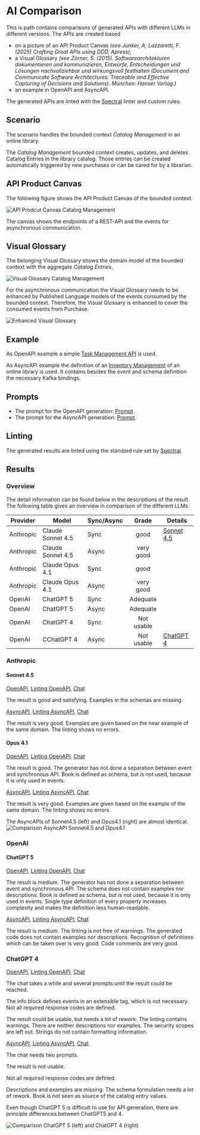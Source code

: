 # AI Comparison

This is path contains comparisons of generated APIs with different LLMs in different versions.
The APIs are created based 
- on a picture of an API Product Canvas _(see Junker, A; Lazzaretti, F. (2025) Crafting Great APIs using DDD, Apress)_,
- a Visual Glossary _(see Zörner, S. (2015). Softwarearchitekturen dokumentieren und kommunizieren, Entwürfe, Entscheidungen und Lösungen nachvollziehbar und wirkungsvoll festhalten (Document and Communicate Software Architectures: Traceable and Effective Capturing of Decisions and Solutions). München: Hanser Verlag.)_
- an example in OpenAPI and AsyncAPI.

The generated APIs are linted with the [Spectral](https://docs.stoplight.io/docs/spectral/674b27b261c3c-overview) linter and custom rules.

## Scenario

The scenario handles the bounded context _Catalog Management_ in an online library. 

The _Catalog Management_ bounded context creates, updates, and deletes Catalog Entries in the library catalog. Those entries can be created automatically triggered by new purchases or can be cared for by a librarian.

## API Product Canvas

The following figure shows the API Product Canvas of the bounded context.

![API Prodcut Canvas Catalog Management](./Junker_AIandDDD_APIProductCanvas.jpg)

The canvas shows the endpoints of a REST-API and the events for asynchronous communication.

## Visual Glossary

The belonging Visual Glossary shows the domain model of the bounded context with the aggregate _Catalog Entries_.

![Visual Glossary Catalog Management](Junker_AIandDDD_VisualGlossary.jpg)

For the asynchronous communication the Visual Glossary needs to be enhanced by Published Language models of the events consumed by the bounded context. Therefore, the Visual Glossary is enhanced to cover the consumed events from Purchase.

![Enhanced Visual Glossary](./Junker_AIandDDD-Visual_Glossary_with_Book.jpg)

## Example

As OpenAPI example a simple [Task Management API](./TaskManagement.yaml) is used.

As AsyncAPI example the definition of an [Inventory Management](./InventoryManagement.aas.yaml) of an online library is used. It contains besides the event and schema definition the necessary Kafka bindings.

## Prompts

- The prompt for the OpenAPI generation: [Prompt](PromptOpenApi).
- The prompt for the AsyncAPI generation: [Prompt](./PromptAsyncApi.md).

## Linting

The generated results are linted using the standard rule set by [Spectral](https://docs.stoplight.io/docs/spectral/aa15cdee143a1-java-script-ruleset-format).

## Results

### Overview

The detail information can be found below in the descriptions of the result.
The following table gives an overview in comparison of the different LLMs.

| Provider  | Model             | Sync/Async |   Grade    | Details |
|-----------|-------------------|------------|:----------:|---------|
| Anthropic | Claude Sonnet 4.5 | Sync |    good    |[Sonnet 4.5](#Sonnet-45)
| Anthropic | Claude Sonnet 4.5 | Async | very good  |
| Anthropic | Claude Opus 4.1   | Sync |    good    |
| Anthropic | Claude Opus 4.1   | Async | very good  |
| OpenAI    | ChatGPT 5         | Sync |  Adequate  |
| OpenAI    | ChatGPT 5         | Async |  Adequate  |
| OpenAI    | ChatGPT 4 | Sync | Not usable |
| OpenAI    | CChatGPT 4 | Async | Not usable | [ChatGPT 4](#ChatGPT-4)

### Anthropic

#### Sonnet 4.5

[OpenAPI](./Claude/Sonnet45CatalogManagement.oas.yaml),
[Linting OpenAPI](./Claude/Sonnet45Linting.oas.md), [Chat](https://claude.ai/share/85a0b43e-6ca0-4c51-92a9-df5b8601509f)

The result is good and satisfying.
Examples in the schemas are missing.

[AsyncAPI](./Claude/Sonnet45CatalogManagement.aas.yaml),
[Linting AsyncAPI](./Claude/Sonnet45Linting.aas.md),
[Chat](https://claude.ai/share/dfa9af37-d00b-461b-8fa0-2f9c25d25c2f)

The result is very good.
Examples are given based on the near example of the same domain.
The linting shows no errors.

#### Opus 4.1

[OpenAPI](./Claude/Opus41CatalogManagement.oas.yaml), [Linting OpenAPI](./Claude/Opus41Linting.oas.md), [Chat](https://claude.ai/share/d262fcf6-6097-4523-a90b-63c4a9393596)

The result is good.
The generator has not done a separation between event and synchronous API. 
Book is defined as schema, but is not used, because it is only used in events.

[AsyncAPI](./Claude/Opus41CatalogManagement.aas.yaml), [Linting AsyncAPI](./Claude/Opus41Linting.aas.md), [Chat](https://claude.ai/share/2131b43e-5379-4ace-84f5-fe94a219e1ca)

The result is very good.
Examples are given based on the example of the same domain.
The linting shows no errors.

The AsyncAPIs of Sonnet4.5 (left) and Opus4.1 (right) are almost identical.
![Comparison AsyncAPI Sonnet4.5 and Opus4.1](./Claude/ImageAasComparison.jpg)

### OpenAI

#### ChatGPT 5

[OpenAPI](./OpenAI/ChatGpt5CatalogManagement.oas.yaml), [Linting OpenAPI](./OpenAI/ChatGpt5Linting.oas.md), [Chat](https://chatgpt.com/share/68e26af7-4df0-800e-b4e8-6749a3ce586b)

The result is medium.
The generator has not done a separation between event and synchronous API.
The schema does not contain examples nor descriptions.
Book is defined as schema, but is not used, because it is only used in events.
Single type definition of every property increases complexity and makes the definition less human-readable.

[AsyncAPI](./OpenAI/ChatGpt5CatalogManagement.aas.yaml), [Linting AsyncAPI](./OpenAI/ChatGpt5Linting.aas.md), [Chat](https://chatgpt.com/share/68e26c6d-aadc-800e-8173-27a5da6d247a)

The result is medium.
The linting is not free of warnings.
The generated code does not contain examples nor descriptions.
Recognition of definitions which can be taken over is very good.
Code comments are very good.

### ChatGPT 4

[OpenAPI](./OpenAI/ChatGpt4CatalogManagement.oas.yaml), [Linting OpenAPI](./OpenAI/ChatGpt4Linting.oas.md), [Chat](https://chatgpt.com/share/68e275ad-c8e8-800e-a065-5cac4c55b701)

The chat takes a while and several prompts until the result could be reached.

The info block defines events in an extensible tag, which is not necessary.
Not all required response codes are defined.

The result could be usable, but needs a lot of rework.
The linting contains warnings.
There are neither descriptions nor examples.
The security scopes are left out.
Strings do not contain formatting information.

[AsyncAPI](./OpenAI/ChatGpt4CatalogManagement.aas.yaml), [Linting AsyncAPI](./OpenAI/ChatGpt4Linting.aas.md), [Chat](https://chatgpt.com/share/68e27881-07b8-800e-86aa-500600f5c960)

The chat needs two prompts.

The result is not usable.

Not all required response codes are defined.

Descriptions and examples are missing.
The schema formulation needs a lot of rework.
Book is not seen as source of the catalog entry values.

Even though ChatGPT 5 is difficult to use for API generation, there are principle differences between ChatGPT5 and 4.

![Comparison ChatGPT 5 (left) and ChatGPT 4 (right)](./OpenAI/ImageOasComparison.jpg)








